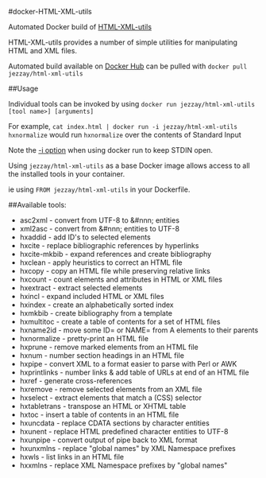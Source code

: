 #docker-HTML-XML-utils

Automated Docker build of [HTML-XML-utils](http://www.w3.org/Tools/HTML-XML-utils) 

HTML-XML-utils provides a number of simple utilities for manipulating HTML and XML files.


Automated build available on [Docker Hub](https://registry.hub.docker.com/u/jezzay/html-xml-utils/) can be pulled with ```docker pull jezzay/html-xml-utils```

##Usage


Individual tools can be invoked by using ```docker run jezzay/html-xml-utils [tool name>] [arguments]```

For example, ```cat index.html | docker run -i jezzay/html-xml-utils hxnormalize``` would run ```hxnormalize``` over the contents of Standard Input


Note the [-i option](https://docs.docker.com/reference/commandline/cli/#run) when using docker run to keep STDIN open. 

Using ```jezzay/html-xml-utils``` as a base Docker image allows access to all the installed tools in your container. 

ie using ```FROM jezzay/html-xml-utils``` in your Dockerfile.  


##Available tools:

- asc2xml		-  convert from UTF-8 to &#nnn; entities
- xml2asc		-  convert from &#nnn; entities to UTF-8
- hxaddid  		- add ID's to selected elements
- hxcite  		- replace bibliographic references by hyperlinks
- hxcite-mkbib  - expand references and create bibliography
- hxclean  		- apply heuristics to correct an HTML file
- hxcopy  		- copy an HTML file while preserving relative links
- hxcount 		- count elements and attributes in HTML or XML files
- hxextract  	- extract selected elements
- hxincl  		- expand included HTML or XML files
- hxindex  		- create an alphabetically sorted index
- hxmkbib  		- create bibliography from a template
- hxmultitoc 	- create a table of contents for a set of HTML files
- hxname2id 	- move some ID= or NAME= from A elements to their parents
- hxnormalize   - pretty-print an HTML file
- hxprune  		- remove marked elements from an HTML file
- hxnum         - number section headings in an HTML file
- hxpipe        - convert XML to a format easier to parse with Perl or AWK
- hxprintlinks  - number links & add table of URLs at end of an HTML file
- hxref         - generate cross-references
- hxremove      - remove selected elements from an XML file
- hxselect      - extract elements that match a (CSS) selector
- hxtabletrans  - transpose an HTML or XHTML table
- hxtoc         - insert a table of contents in an HTML file
- hxuncdata     - replace CDATA sections by character entities
- hxunent       - replace HTML predefined character entities to UTF-8
- hxunpipe      - convert output of pipe back to XML format
- hxunxmlns     - replace "global names" by XML Namespace prefixes
- hxwls         - list links in an HTML file
- hxxmlns       - replace XML Namespace prefixes by "global names"
